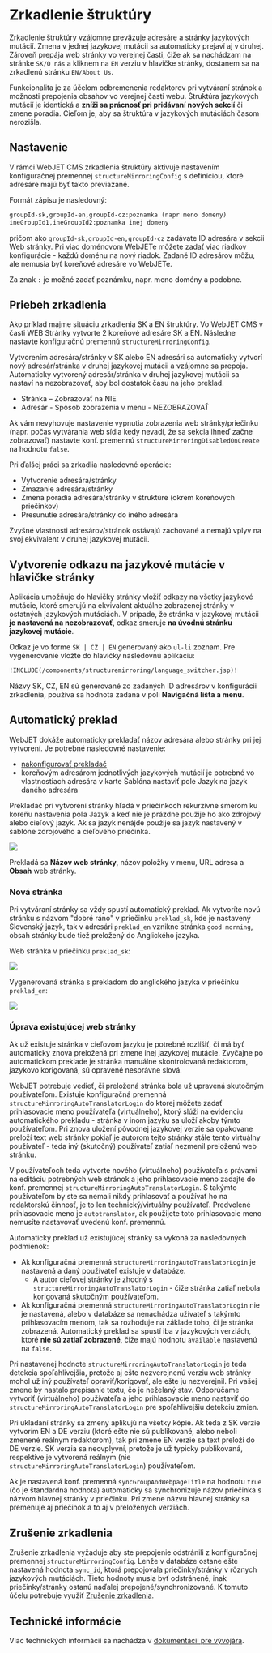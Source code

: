 # Zrkadlenie štruktúry

Zrkadlenie štruktúry vzájomne preväzuje adresáre a stránky jazykových mutácií. Zmena v jednej jazykovej mutácii sa automaticky prejaví aj v druhej. Zároveň prepája web stránky vo verejnej časti, čiže ak sa nachádzam na stránke ```SK/O nás``` a kliknem na ```EN``` verziu v hlavičke stránky, dostanem sa na zrkadlenú stránku ```EN/About Us```.

Funkcionalita je za účelom odbremenenia redaktorov pri vytváraní stránok a možnosti prepojenia obsahov vo verejnej časti webu. Štruktúra jazykových mutácií je identická a **zníži sa  prácnosť pri pridávaní nových sekcií** či zmene poradia. Cieľom je, aby sa štruktúra v jazykových mutáciách časom nerozišla.

## Nastavenie

V rámci WebJET CMS zrkadlenia štruktúry aktivuje nastavením konfiguračnej premennej ```structureMirroringConfig``` s definíciou, ktoré adresáre majú byť takto previazané.

Formát zápisu je nasledovný:

```txt
groupId-sk,groupId-en,groupId-cz:poznamka (napr meno domeny)
ineGroupId1,ineGroupId2:poznamka inej domeny
```

pričom ako ```groupId-sk,groupId-en,groupId-cz``` zadávate ID adresára v sekcii Web stránky. Pri viac doménovom WebJETe môžete zadať viac riadkov konfigurácie - každú doménu na nový riadok. Zadané ID adresárov môžu, ale nemusia byť koreňové adresáre vo WebJETe.

Za znak ```:``` je možné zadať poznámku, napr. meno domény a podobne.

## Priebeh zrkadlenia

Ako príklad majme situáciu zrkadlenia SK a EN štruktúry. Vo WebJET CMS v časti WEB Stránky vytvorte 2 koreňové adresáre SK a EN. Následne nastavte konfiguračnú premennú ```structureMirroringConfig```.

Vytvorením adresára/stránky v SK alebo EN adresári sa automaticky vytvorí nový adresár/stránka v druhej jazykovej mutácii a vzájomne sa prepoja. Automaticky vytvorený adresár/stránka v druhej jazykovej mutácii sa nastaví na nezobrazovať, aby bol dostatok času na jeho preklad.

- Stránka – Zobrazovať na NIE
- Adresár - Spôsob zobrazenia v menu - NEZOBRAZOVAŤ

Ak vám nevyhovuje nastavenie vypnutia zobrazenia web stránky/priečinku (napr. počas vytvárania web sídla kedy nevadí, že sa sekcia ihneď začne zobrazovať) nastavte konf. premennú `structureMirroringDisabledOnCreate` na hodnotu `false`.

Pri ďalšej práci sa zrkadlia nasledovné operácie:

- Vytvorenie adresára/stránky
- Zmazanie adresára/stránky
- Zmena poradia adresára/stránky v štruktúre (okrem koreňových priečinkov)
- Presunutie adresára/stránky do iného adresára

Zvyšné vlastnosti adresárov/stránok ostávajú zachované a nemajú vplyv na svoj ekvivalent v druhej jazykovej mutácii.

## Vytvorenie odkazu na jazykové mutácie v hlavičke stránky

Aplikácia umožňuje do hlavičky stránky vložiť odkazy na všetky jazykové mutácie, ktoré smerujú na ekvivalent aktuálne zobrazenej stránky v ostatných jazykových mutáciách. V prípade, že stránka v jazykovej mutácii **je nastavená na nezobrazovať**, odkaz smeruje **na úvodnú stránku jazykovej mutácie**.

Odkaz je vo forme ```SK | CZ | EN``` generovaný ako ```ul-li``` zoznam. Pre vygenerovanie vložte do hlavičky nasledovnú aplikáciu:

```html
!INCLUDE(/components/structuremirroring/language_switcher.jsp)!
```

Názvy SK, CZ, EN sú generované zo zadaných ID adresárov v konfigurácii zrkadlenia, používa sa hodnota zadaná v poli **Navigačná lišta a menu**.

## Automatický preklad

WebJET dokáže automaticky prekladať názov adresára alebo stránky pri jej vytvorení. Je potrebné nasledovné nastavenie:

- [nakonfigurovať prekladač](../../../admin/setup/translation.md)
- koreňovým adresárom jednotlivých jazykových mutácií je potrebné vo vlastnostiach adresára v karte Šablóna nastaviť pole Jazyk na jazyk daného adresára

Prekladač pri vytvorení stránky hľadá v priečinkoch rekurzívne smerom ku koreňu nastavenia poľa Jazyk a keď nie je prázdne použije ho ako zdrojový alebo cieľový jazyk. Ak sa jazyk nenájde použije sa jazyk nastavený v šablóne zdrojového a cieľového priečinka.

![](./language.png)

Prekladá sa **Názov web stránky**, názov položky v menu, URL adresa a **Obsah** web stránky.

### Nová stránka

Pri vytváraní stránky sa vždy spustí automatický preklad. Ak vytvoríte novú stránku s názvom "dobré ráno" v priečinku `preklad_sk`, kde je nastavený Slovenský jazyk, tak v adresári `preklad_en` vznikne stránka `good morning`, obsah stránky bude tiež preložený do Anglického jazyka.

Web stránka v priečinku `preklad_sk`:

![](./doc-sk.png)

Vygenerovaná stránka s prekladom do anglického jazyka v priečinku `preklad_en`:

![](./doc-en.png)

### Úprava existujúcej web stránky

Ak už existuje stránka v cieľovom jazyku je potrebné rozlíšiť, či má byť automaticky znova preložená pri zmene inej jazykovej mutácie. Zvyčajne po automatickom preklade je stránka manuálne skontrolovaná redaktorom, jazykovo korigovaná, sú opravené nesprávne slová.

WebJET potrebuje vedieť, či preložená stránka bola už upravená skutočným používateľom. Existuje konfiguračná premenná `structureMirroringAutoTranslatorLogin` do ktorej môžete zadať prihlasovacie meno používateľa (virtuálneho), ktorý slúži na evidenciu automatického prekladu - stránka v inom jazyku sa uloží akoby týmto používateľom. Pri znova uložení pôvodnej jazykovej verzie sa opakovane preloží text web stránky pokiaľ je autorom tejto stránky stále tento virtuálny používateľ - teda iný (skutočný) používateľ zatiaľ nezmenil preloženú web stránku.

V používateľoch teda vytvorte nového (virtuálneho) používateľa s právami na editáciu potrebných web stránok a jeho prihlasovacie meno zadajte do konf. premennej `structureMirroringAutoTranslatorLogin`. S takýmto používateľom by ste sa nemali nikdy prihlasovať a používať ho na redaktorskú činnosť, je to len technický/virtuálny používateľ. Predvolené prihlasovacie meno je `autotranslator`, ak použijete toto prihlasovacie meno nemusíte nastavovať uvedenú konf. premennú.

Automatický preklad už existujúcej stránky sa vykoná za nasledovných podmienok:

- Ak konfiguračná premenná `structureMirroringAutoTranslatorLogin` je nastavená a daný používateľ existuje v databáze.
  - A autor cieľovej stránky je zhodný s `structureMirroringAutoTranslatorLogin` - čiže stránka zatiaľ nebola korigovaná skutočným používateľom.
- Ak konfiguračná premenná `structureMirroringAutoTranslatorLogin` nie je nastavená, alebo v databáze sa nenachádza užívateľ s takýmto prihlasovacím menom, tak sa rozhoduje na základe toho, či je stránka zobrazená. Automatický preklad sa spustí iba v jazykových verziách, ktoré **nie sú zatiaľ zobrazené**, čiže majú hodnotu `available` nastavenú na `false`.

Pri nastavenej hodnote `structureMirroringAutoTranslatorLogin` je teda detekcia spoľahlivejšia, pretože aj ešte nezverejnenú verziu web stránky mohol už iný používateľ opraviť/korigovať, ale ešte ju nezverejnil. Pri vašej zmene by nastalo prepísanie textu, čo je neželaný stav. Odporúčame vytvoriť (virtuálneho) používateľa a jeho prihlasovacie meno nastaviť do `structureMirroringAutoTranslatorLogin` pre spoľahlivejšiu detekciu zmien.

Pri ukladaní stránky sa zmeny aplikujú na všetky kópie. Ak teda z SK verzie vytvorím EN a DE verziu (ktoré ešte nie sú publikované, alebo neboli zmenené reálnym redaktorom), tak pri zmene EN verzie sa text preloží do DE verzie. SK verzia sa neovplyvní, pretože je už typicky publikovaná, respektíve je vytvorená reálnym (nie `structureMirroringAutoTranslatorLogin`) používateľom.

Ak je nastavená konf. premenná `syncGroupAndWebpageTitle` na hodnotu `true` (čo je štandardná hodnota) automaticky sa synchronizuje názov priečinka s názvom hlavnej stránky v priečinku. Pri zmene názvu hlavnej stránky sa premenuje aj priečinok a to aj v preložených verziách.

## Zrušenie zrkadlenia

Zrušenie zrkadlenia vyžaduje aby ste prepojenie odstránili z konfiguračnej premennej `structureMirroringConfig`. Lenže v databáze ostane ešte nastavená hodnota `sync_id`, ktorá prepojovala priečinky/stránky v rôznych jazykových mutáciách. Tieto hodnoty musia byť odstránené, inak priečinky/stránky ostanú naďalej prepojené/synchronizované. K tomuto účelu potrebuje využiť [Zrušenie zrkadlenia](../clone-structure/README.md#zrušenie-zrkadlenia).

## Technické informácie

Viac technických informácií sa nachádza v [dokumentácii pre vývojára](../../../developer/apps/docmirroring.md).